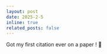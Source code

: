 ```yaml
---
layout: post
date: 2025-2-5
inline: true
related_posts: false
---
```


Got my first citation ever on a paper ! 🎉